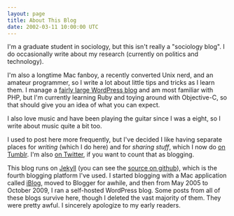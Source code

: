 ```yaml
---
layout: page
title: About This Blog
date: 2002-03-11 10:00:00 UTC
---
```

I'm a graduate student in sociology, but this isn't really a "sociology blog". I do occasionally write about my research (currently on politics and technology). 

I'm also a longtime Mac fanboy, a recently converted Unix nerd, and an amateur programmer, so I write a lot about little tips and tricks as I learn them. I manage a [fairly large WordPress blog][cxt] and am most familiar with PHP, but I'm currently learning Ruby and toying around with Objective-C, so that should give you an idea of what you can expect.

I also love music and have been playing the guitar since I was a eight, so I write about music quite a bit too.

I used to post here more frequently, but I've decided I like having separate places for *writing* (which I do here) and for *sharing stuff*, which I now do [on Tumblr][tumblr]. I'm also [on Twitter][twitter], if you want to count that as blogging.

This blog runs on [Jekyll][] (you can see the [source on github][]), which is the fourth blogging platform I've used. I started blogging with a Mac application called [iBlog][], moved to Blogger for awhile, and then from May 2005 to October 2009, I ran a self-hosted WordPress blog. Some posts from all of these blogs survive here, though I deleted the vast majority of them. They were pretty awful. I sincerely apologize to my early readers.

[cxt]: http://contexts.org "Contexts.org"
[iBlog]: http://www.lifli.com/iBlog/index.html "iBlog"
[Jekyll]: http://jekyllrb.com/ "Jekyll"
[tumblr]: http://smajda.tumblr.com
[twitter]: http://twitter.com/smajda
[source on github]: http://github.com/smajda/jon.smajda.com
